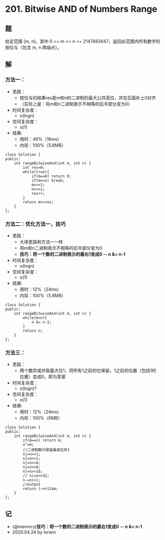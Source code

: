 # 201. Bitwise AND of Numbers Range

## 题

给定范围 [m, n]，其中 0 <= m <= n <= 2147483647，返回此范围内所有数字的按位与（包含 m, n 两端点）。

## 解

### 方法一：
- 思路：
  - 按位与的结果res是m和n的二进制的最大公共高位，并在后面补上0对齐
  - （实际上是：将m和n二进制表示不相等的后半部分变为0）
- 时间复杂度：
  - o(logn)
- 空间复杂度：
  - o(1)
- 结果:
  - 用时：46%（16ms）
  - 内存：100%（5.8MB）
```
class Solution {
public:
    int rangeBitwiseAnd(int m, int n) {
        int res=0;
        while(true){
            if(m==0) return 0;
            if(m==n) break;
            m>>=1;
            n>>=1;
            res++;
        }
        return m<<res;
    }
};
```

### 方法二：优化方法一，技巧
- 思路：
  - 大体思路和方法一一样
  - 将m和n二进制表示不相等的后半部分变为0
  - **技巧：将一个数的二进制表示的最右1变成0 -- n &= n-1**
- 时间复杂度：
  - o(logn)
- 空间复杂度：
  - o(1)
- 结果:
  - 用时：12%（24ms）
  - 内存：100%（5.8MB）
```
class Solution {
public:
    int rangeBitwiseAnd(int m, int n) {
        while(m<n){
            n &= n-1;
        }
        return n;
    }
};
```

### 方法三：
- 思路：
  - 两个数异或并取最大位1，将所有1之前的位保留，1之后的位置（包括1的位置）变成0，即为答案
- 时间复杂度：
  - o(logn)?
- 空间复杂度：
  - o(1)
- 结果:
  - 用时：12%（24ms）
  - 内存：100%（6MB）
```
class Solution {
public:
    int rangeBitwiseAnd(int m, int n) {
        if(m==n) return m;
        n^=m;
        //二进制数只保留最高位的1
        n|=n>>1;
        n|=n>>2;
        n|=n>>4;
        n|=n>>8;
        n|=n>>16;
        // n|=n>>32;
        n-=n>>1;
        //output
        return (~n+1)&m;
    }
};
```

## 记
<!-- 
基础：@basic
重点：@important
记忆：@memory
易错：@warning
待办：@todo
 -->

- (@memory)**技巧：将一个数的二进制表示的最右1变成0 -- n &= n-1**
- 2020.04.24 by lorwin